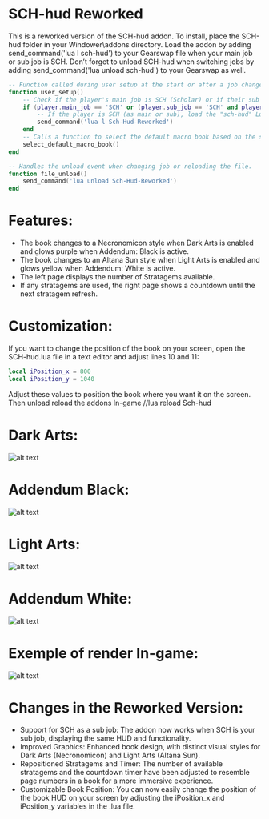 # SCH-hud Reworked
This is a reworked version of the SCH-hud addon. To install, place the SCH-hud folder in your Windower\addons directory. Load the addon by adding send_command('lua l sch-hud') to your Gearswap file when your main job or sub job is SCH. Don’t forget to unload SCH-hud when switching jobs by adding send_command('lua unload sch-hud') to your Gearswap as well.

```lua
-- Function called during user setup at the start or after a job change
function user_setup()
    -- Check if the player's main job is SCH (Scholar) or if their sub job is SCH and their sub job level is greater than 0
    if (player.main_job == 'SCH' or (player.sub_job == 'SCH' and player.sub_job_level > 0)) then
        -- If the player is SCH (as main or sub), load the "sch-hud" Lua script
        send_command('lua l Sch-Hud-Reworked')
    end
    -- Calls a function to select the default macro book based on the sub-job
    select_default_macro_book()
end

-- Handles the unload event when changing job or reloading the file.
function file_unload()
    send_command('lua unload Sch-Hud-Reworked')
end
```

# Features:
- The book changes to a Necronomicon style when Dark Arts is enabled and glows purple when Addendum: Black is active.
- The book changes to an Altana Sun style when Light Arts is enabled and glows yellow when Addendum: White is active.
- The left page displays the number of Stratagems available.
- If any stratagems are used, the right page shows a countdown until the next stratagem refresh.

# Customization:
If you want to change the position of the book on your screen, open the SCH-hud.lua file in a text editor and adjust lines 10 and 11:

```lua
local iPosition_x = 800
local iPosition_y = 1040
```
Adjust these values to position the book where you want it on the screen.
Then unload reload the addons In-game
//lua reload Sch-hud

# Dark Arts:
![alt text](https://i.imgur.com/8rAO6CH.png)
# Addendum Black:
![alt text](https://i.imgur.com/SIti4Qg.png)

# Light Arts:
![alt text](https://i.imgur.com/EOPaFdY.png)
# Addendum White:
![alt text](https://i.imgur.com/dxxXET8.png)

# Exemple of render In-game:
![alt text](https://i.imgur.com/ChfPOJc.png)

# Changes in the Reworked Version:
- Support for SCH as a sub job: The addon now works when SCH is your sub job, displaying the same HUD and functionality.
- Improved Graphics: Enhanced book design, with distinct visual styles for Dark Arts (Necronomicon) and Light Arts (Altana Sun).
- Repositioned Stratagems and Timer: The number of available stratagems and the countdown timer have been adjusted to resemble page numbers in a book for a more immersive experience.
- Customizable Book Position: You can now easily change the position of the book HUD on your screen by adjusting the iPosition_x and iPosition_y variables in the .lua file.

